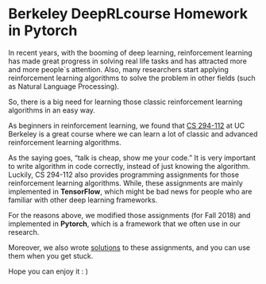 # Berkeley DeepRLcourse Homework in Pytorch
In recent years, with the booming of deep learning, reinforcement learning has made great progress in solving real life tasks and has attracted more and more people`s attention. Also, many researchers start applying reinforcement learning algorithms to solve the problem in other fields (such as Natural Language Processing).

So, there is a big need for learning those classic reinforcement learning algorithms in an easy way.

As beginners in reinforcement learning, we found that [CS 294-112](http://rail.eecs.berkeley.edu/deeprlcourse/) at UC Berkeley is a great course where we can learn a lot of classic and advanced reinforcement learning algorithms.

As the saying goes, “talk is cheap, show me your code.” It is very important to write algorithm in code correctly, instead of just knowing the algorithm. Luckily, CS 294-112 also provides programming assignments for those reinforcement learning algorithms. While, these assignments are mainly implemented in **TensorFlow**, which might be bad news for people who are familiar with other deep learning frameworks.

For the reasons above, we modified those assignments (for Fall 2018) and implemented in **Pytorch**, which is a framework that we often use in our research. 

Moreover, we also wrote [solutions](https://github.com/KuNyaa/berkeleydeeprlcourse-homework-pytorch-solution) to these assignments, and you can use them when you get stuck.

Hope you can enjoy it : )

